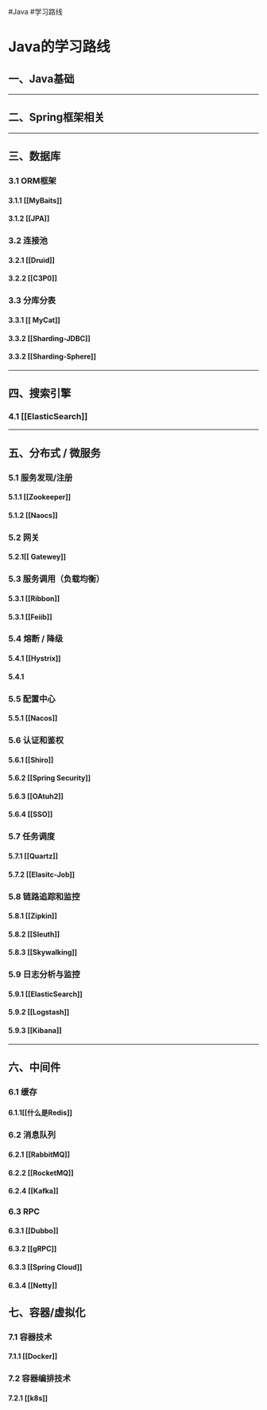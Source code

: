 #Java #学习路线 

# Java的学习路线




## 一、Java基础
---

## 二、Spring框架相关

---
## 三、数据库

### 3.1 ORM框架
#### 3.1.1 [[MyBaits]]
#### 3.1.2 [[JPA]]

### 3.2 连接池
#### 3.2.1 [[Druid]]
#### 3.2.2 [[C3P0]]


### 3.3 分库分表
#### 3.3.1 [[ MyCat]]
#### 3.3.2 [[Sharding-JDBC]]
#### 3.3.2 [[Sharding-Sphere]]
---
## 四、搜索引擎
### 4.1 [[ElasticSearch]]
---
## 五、分布式 / 微服务
### 5.1 服务发现/注册
#### 5.1.1 [[Zookeeper]]
#### 5.1.2 [[Naocs]]

### 5.2 网关
#### 5.2.1[[ Gatewey]]

### 5.3 服务调用（负载均衡）
#### 5.3.1 [[Ribbon]]
#### 5.3.1 [[Feiib]]

### 5.4 熔断 / 降级
#### 5.4.1 [[Hystrix]]

#### 5.4.1
### 5.5 配置中心
#### 5.5.1 [[Nacos]]

### 5.6 认证和鉴权
#### 5.6.1 [[Shiro]]
#### 5.6.2 [[Spring Security]]
#### 5.6.3 [[OAtuh2]]
#### 5.6.4 [[SSO]]

### 5.7 任务调度
#### 5.7.1 [[Quartz]]
#### 5.7.2 [[Elasitc-Job]]

### 5.8 链路追踪和监控
#### 5.8.1 [[Zipkin]]
#### 5.8.2 [[Sleuth]]
#### 5.8.3 [[Skywalking]]

### 5.9 日志分析与监控
#### 5.9.1 [[ElasticSearch]]
#### 5.9.2 [[Logstash]]
#### 5.9.3 [[Kibana]]

---

## 六、中间件
### 6.1 缓存
#### 6.1.1[[什么是Redis]]

### 6.2 消息队列
#### 6.2.1 [[RabbitMQ]]
#### 6.2.2 [[RocketMQ]]
#### 6.2.4 [[Kafka]]

### 6.3 RPC
#### 6.3.1 [[Dubbo]]
#### 6.3.2 [[gRPC]]
#### 6.3.3 [[Spring Cloud]]
#### 6.3.4 [[Netty]]


## 七、容器/虚拟化
### 7.1 容器技术
#### 7.1.1 [[Docker]]

### 7.2 容器编排技术
#### 7.2.1 [[k8s]]